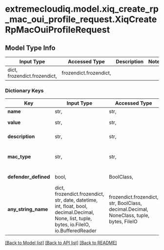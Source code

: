 # extremecloudiq.model.xiq_create_rp_mac_oui_profile_request.XiqCreateRpMacOuiProfileRequest

## Model Type Info
Input Type | Accessed Type | Description | Notes
------------ | ------------- | ------------- | -------------
dict, frozendict.frozendict,  | frozendict.frozendict,  |  | 

### Dictionary Keys
Key | Input Type | Accessed Type | Description | Notes
------------ | ------------- | ------------- | ------------- | -------------
**name** | str,  | str,  | The product name | 
**value** | str,  | str,  | The product MAC or OUI | 
**description** | str,  | str,  | The product description | [optional] 
**mac_type** | str,  | str,  | The json type, eg, \&quot;mac-oui-profile\&quot;  or \&quot;MAC_OUI\&quot; | [optional] 
**defender_defined** | bool,  | BoolClass,  | Whether defender is defined | [optional] 
**any_string_name** | dict, frozendict.frozendict, str, date, datetime, int, float, bool, decimal.Decimal, None, list, tuple, bytes, io.FileIO, io.BufferedReader | frozendict.frozendict, str, BoolClass, decimal.Decimal, NoneClass, tuple, bytes, FileIO | any string name can be used but the value must be the correct type | [optional]

[[Back to Model list]](../../README.md#documentation-for-models) [[Back to API list]](../../README.md#documentation-for-api-endpoints) [[Back to README]](../../README.md)

